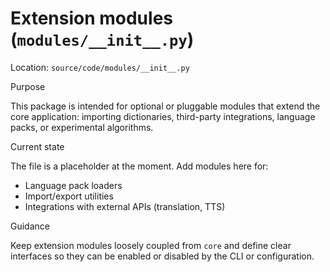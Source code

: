 # Extension modules (`modules/__init__.py`)

Location: `source/code/modules/__init__.py`

Purpose

This package is intended for optional or pluggable modules that extend the core application: importing dictionaries, third-party integrations, language packs, or experimental algorithms.

Current state

The file is a placeholder at the moment. Add modules here for:

- Language pack loaders
- Import/export utilities
- Integrations with external APIs (translation, TTS)

Guidance

Keep extension modules loosely coupled from `core` and define clear interfaces so they can be enabled or disabled by the CLI or configuration.
